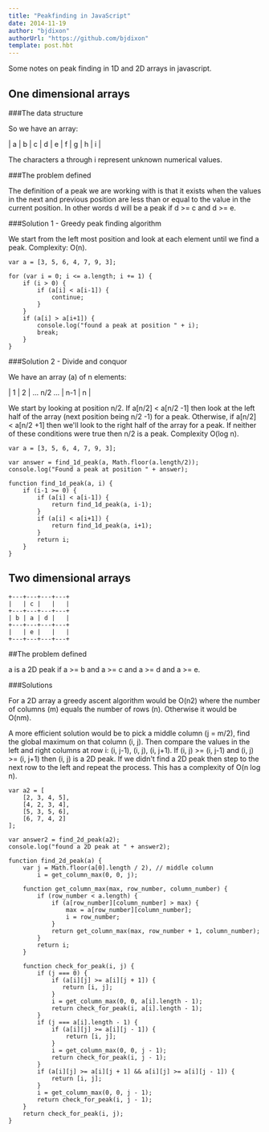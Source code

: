 ```yaml
---
title: "Peakfinding in JavaScript"
date: 2014-11-19
author: "bjdixon"
authorUrl: "https://github.com/bjdixon"
template: post.hbt
---
```


Some notes on peak finding in 1D and 2D arrays in javascript.

One dimensional arrays
----------------------

###The data structure

So we have an array: 

| a | b | c | d | e | f | g | h | i |

The characters a through i represent unknown numerical values. 

###The problem defined

The definition of a peak we are working with is that it exists when the values in the next and previous position are less than or equal to the value in the current position. In other words d will be a peak if d >= c and d >= e.

###Solution 1 - Greedy peak finding algorithm

We start from the left most position and look at each element until we find a peak. Complexity: O(n).

```
var a = [3, 5, 6, 4, 7, 9, 3];

for (var i = 0; i <= a.length; i += 1) {
    if (i > 0) {
        if (a[i] < a[i-1]) {
            continue;
        }
    }
    if (a[i] > a[i+1]) {
        console.log("found a peak at position " + i);
        break;
    }
}
```

###Solution 2 - Divide and conquor

We have an array (a) of n elements: 

| 1 | 2 | ... n/2 ... | n-1 | n |

We start by looking at position n/2. If a[n/2] < a[n/2 -1] then look at the left half of the array (next position being n/2 -1) for a peak. Otherwise, if a[n/2] < a[n/2 +1] then we'll look to the right half of the array for a peak. If neither of these conditions were true then n/2 is a peak. Complexity O(log n).

```
var a = [3, 5, 6, 4, 7, 9, 3];

var answer = find_1d_peak(a, Math.floor(a.length/2));
console.log("Found a peak at position " + answer);

function find_1d_peak(a, i) {
    if (i-1 >= 0) {
        if (a[i] < a[i-1]) {
            return find_1d_peak(a, i-1);
        }
        if (a[i] < a[i+1]) {
            return find_1d_peak(a, i+1);
        }
        return i;
    }
}
```

Two dimensional arrays
----------------------

```
+---+---+---+---+
|   | c |   |   |
+---+---+---+---+
| b | a | d |   |
+---+---+---+---+
|   | e |   |   |
+---+---+---+---+
```

##The problem defined

a is a 2D peak if a >= b and a >= c and a >= d and a >= e.

###Solutions

For a 2D array a greedy ascent algorithm would be O(n2) where the number of columns (m) equals the number of rows (n). Otherwise it would be O(nm).

A more efficient solution would be to pick a middle column (j = m/2), find the global maximum on that column (i, j). Then compare the values in the left and right columns at row i: (i, j-1), (i, j), (i, j+1). If (i, j) >= (i, j-1) and (i, j) >= (i, j+1) then (i, j) is a 2D peak. If we didn't find a 2D peak then step to the next row to the left and repeat the process. This has a complexity of O(n log n).

```
var a2 = [
    [2, 3, 4, 5],
    [4, 2, 3, 4],
    [5, 3, 5, 6],
    [6, 7, 4, 2]
];

var answer2 = find_2d_peak(a2);
console.log("found a 2D peak at " + answer2);

function find_2d_peak(a) {
    var j = Math.floor(a[0].length / 2), // middle column
        i = get_column_max(0, 0, j);
 
    function get_column_max(max, row_number, column_number) {
        if (row_number < a.length) {
            if (a[row_number][column_number] > max) {
                max = a[row_number][column_number];
                i = row_number;
            }
            return get_column_max(max, row_number + 1, column_number);
        }
        return i;
    }
 
    function check_for_peak(i, j) {
        if (j === 0) {
            if (a[i][j] >= a[i][j + 1]) {
               return [i, j];
            }
            i = get_column_max(0, 0, a[i].length - 1);
            return check_for_peak(i, a[i].length - 1);
        }
        if (j === a[i].length - 1) {
            if (a[i][j] >= a[i][j - 1]) {
                return [i, j];
            }
            i = get_column_max(0, 0, j - 1);
            return check_for_peak(i, j - 1);
        }
        if (a[i][j] >= a[i][j + 1] && a[i][j] >= a[i][j - 1]) {
            return [i, j];
        }
        i = get_column_max(0, 0, j - 1);
        return check_for_peak(i, j - 1);
    }
    return check_for_peak(i, j);
}
```
